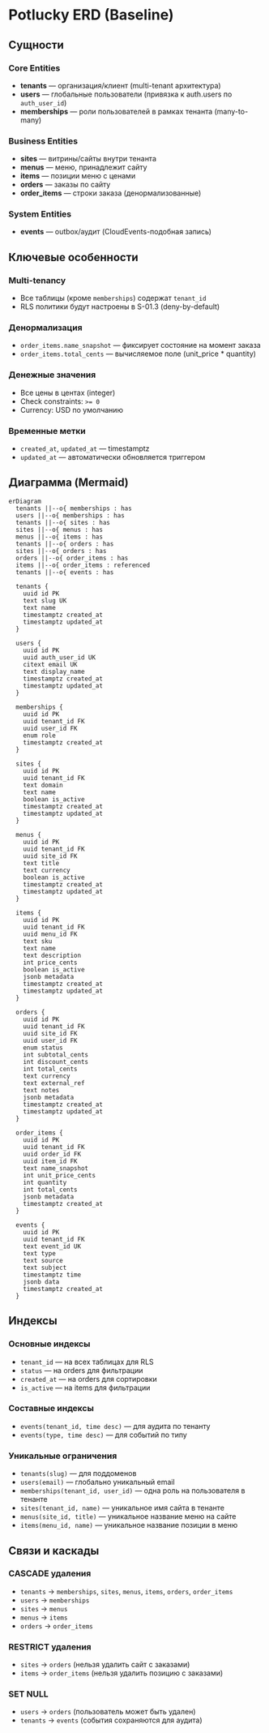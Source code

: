 # Potlucky ERD (Baseline)

## Сущности

### Core Entities

- **tenants** — организация/клиент (multi-tenant архитектура)
- **users** — глобальные пользователи (привязка к auth.users по `auth_user_id`)
- **memberships** — роли пользователей в рамках тенанта (many-to-many)

### Business Entities

- **sites** — витрины/сайты внутри тенанта
- **menus** — меню, принадлежит сайту
- **items** — позиции меню с ценами
- **orders** — заказы по сайту
- **order_items** — строки заказа (денормализованные)

### System Entities

- **events** — outbox/аудит (CloudEvents-подобная запись)

## Ключевые особенности

### Multi-tenancy

- Все таблицы (кроме `memberships`) содержат `tenant_id`
- RLS политики будут настроены в S-01.3 (deny-by-default)

### Денормализация

- `order_items.name_snapshot` — фиксирует состояние на момент заказа
- `order_items.total_cents` — вычисляемое поле (unit_price \* quantity)

### Денежные значения

- Все цены в центах (integer)
- Check constraints: `>= 0`
- Currency: USD по умолчанию

### Временные метки

- `created_at`, `updated_at` — timestamptz
- `updated_at` — автоматически обновляется триггером

## Диаграмма (Mermaid)

```mermaid
erDiagram
  tenants ||--o{ memberships : has
  users ||--o{ memberships : has
  tenants ||--o{ sites : has
  sites ||--o{ menus : has
  menus ||--o{ items : has
  tenants ||--o{ orders : has
  sites ||--o{ orders : has
  orders ||--o{ order_items : has
  items ||--o{ order_items : referenced
  tenants ||--o{ events : has

  tenants {
    uuid id PK
    text slug UK
    text name
    timestamptz created_at
    timestamptz updated_at
  }

  users {
    uuid id PK
    uuid auth_user_id UK
    citext email UK
    text display_name
    timestamptz created_at
    timestamptz updated_at
  }

  memberships {
    uuid id PK
    uuid tenant_id FK
    uuid user_id FK
    enum role
    timestamptz created_at
  }

  sites {
    uuid id PK
    uuid tenant_id FK
    text domain
    text name
    boolean is_active
    timestamptz created_at
    timestamptz updated_at
  }

  menus {
    uuid id PK
    uuid tenant_id FK
    uuid site_id FK
    text title
    text currency
    boolean is_active
    timestamptz created_at
    timestamptz updated_at
  }

  items {
    uuid id PK
    uuid tenant_id FK
    uuid menu_id FK
    text sku
    text name
    text description
    int price_cents
    boolean is_active
    jsonb metadata
    timestamptz created_at
    timestamptz updated_at
  }

  orders {
    uuid id PK
    uuid tenant_id FK
    uuid site_id FK
    uuid user_id FK
    enum status
    int subtotal_cents
    int discount_cents
    int total_cents
    text currency
    text external_ref
    text notes
    jsonb metadata
    timestamptz created_at
    timestamptz updated_at
  }

  order_items {
    uuid id PK
    uuid tenant_id FK
    uuid order_id FK
    uuid item_id FK
    text name_snapshot
    int unit_price_cents
    int quantity
    int total_cents
    jsonb metadata
    timestamptz created_at
  }

  events {
    uuid id PK
    uuid tenant_id FK
    text event_id UK
    text type
    text source
    text subject
    timestamptz time
    jsonb data
    timestamptz created_at
  }
```

## Индексы

### Основные индексы

- `tenant_id` — на всех таблицах для RLS
- `status` — на orders для фильтрации
- `created_at` — на orders для сортировки
- `is_active` — на items для фильтрации

### Составные индексы

- `events(tenant_id, time desc)` — для аудита по тенанту
- `events(type, time desc)` — для событий по типу

### Уникальные ограничения

- `tenants(slug)` — для поддоменов
- `users(email)` — глобально уникальный email
- `memberships(tenant_id, user_id)` — одна роль на пользователя в тенанте
- `sites(tenant_id, name)` — уникальное имя сайта в тенанте
- `menus(site_id, title)` — уникальное название меню на сайте
- `items(menu_id, name)` — уникальное название позиции в меню

## Связи и каскады

### CASCADE удаления

- `tenants` → `memberships`, `sites`, `menus`, `items`, `orders`, `order_items`
- `users` → `memberships`
- `sites` → `menus`
- `menus` → `items`
- `orders` → `order_items`

### RESTRICT удаления

- `sites` → `orders` (нельзя удалить сайт с заказами)
- `items` → `order_items` (нельзя удалить позицию с заказами)

### SET NULL

- `users` → `orders` (пользователь может быть удален)
- `tenants` → `events` (события сохраняются для аудита)
